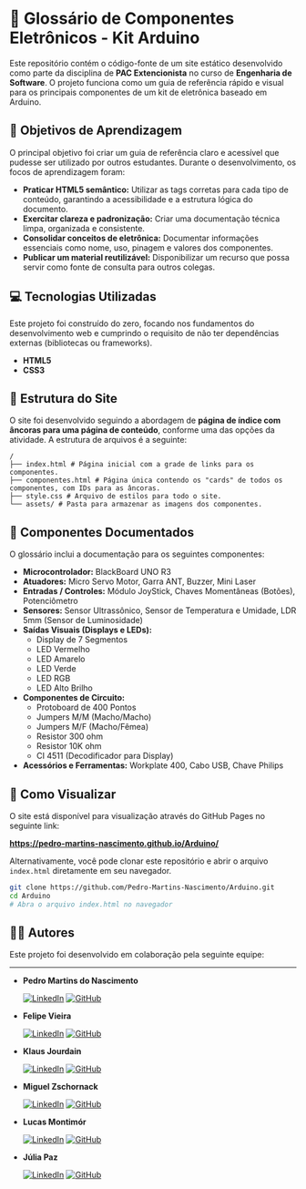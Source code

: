 # 🔌 Glossário de Componentes Eletrônicos - Kit Arduino

Este repositório contém o código-fonte de um site estático desenvolvido como parte da disciplina de **PAC Extencionista** no curso de **Engenharia de Software**. O projeto funciona como um guia de referência rápido e visual para os principais componentes de um kit de eletrônica baseado em Arduino.

## 🎯 Objetivos de Aprendizagem

O principal objetivo foi criar um guia de referência claro e acessível que pudesse ser utilizado por outros estudantes. Durante o desenvolvimento, os focos de aprendizagem foram:

-   **Praticar HTML5 semântico:** Utilizar as tags corretas para cada tipo de conteúdo, garantindo a acessibilidade e a estrutura lógica do documento.
-   **Exercitar clareza e padronização:** Criar uma documentação técnica limpa, organizada e consistente.
-   **Consolidar conceitos de eletrônica:** Documentar informações essenciais como nome, uso, pinagem e valores dos componentes.
-   **Publicar um material reutilizável:** Disponibilizar um recurso que possa servir como fonte de consulta para outros colegas.

## 💻 Tecnologias Utilizadas

Este projeto foi construído do zero, focando nos fundamentos do desenvolvimento web e cumprindo o requisito de não ter dependências externas (bibliotecas ou frameworks).

-   **HTML5**
-   **CSS3**

## 📂 Estrutura do Site

O site foi desenvolvido seguindo a abordagem de **página de índice com âncoras para uma página de conteúdo**, conforme uma das opções da atividade. A estrutura de arquivos é a seguinte:

```
/
├── index.html # Página inicial com a grade de links para os componentes.
├── componentes.html # Página única contendo os "cards" de todos os componentes, com IDs para as âncoras.
├── style.css # Arquivo de estilos para todo o site.
└── assets/ # Pasta para armazenar as imagens dos componentes.
```

## 📜 Componentes Documentados

O glossário inclui a documentação para os seguintes componentes:

-   **Microcontrolador:** BlackBoard UNO R3
-   **Atuadores:** Micro Servo Motor, Garra ANT, Buzzer, Mini Laser
-   **Entradas / Controles:** Módulo JoyStick, Chaves Momentâneas (Botões), Potenciômetro
-   **Sensores:** Sensor Ultrassônico, Sensor de Temperatura e Umidade, LDR 5mm (Sensor de Luminosidade)
-   **Saídas Visuais (Displays e LEDs):**
    -   Display de 7 Segmentos
    -   LED Vermelho
    -   LED Amarelo
    -   LED Verde
    -   LED RGB
    -   LED Alto Brilho
-   **Componentes de Circuito:**
    -   Protoboard de 400 Pontos
    -   Jumpers M/M (Macho/Macho)
    -   Jumpers M/F (Macho/Fêmea)
    -   Resistor 300 ohm
    -   Resistor 10K ohm
    -   CI 4511 (Decodificador para Display)
-   **Acessórios e Ferramentas:** Workplate 400, Cabo USB, Chave Philips


## 🚀 Como Visualizar

O site está disponível para visualização através do GitHub Pages no seguinte link:

**https://pedro-martins-nascimento.github.io/Arduino/**


Alternativamente, você pode clonar este repositório e abrir o arquivo `index.html` diretamente em seu navegador.

```bash
git clone https://github.com/Pedro-Martins-Nascimento/Arduino.git
cd Arduino
# Abra o arquivo index.html no navegador
```

## 👨‍💻 Autores

Este projeto foi desenvolvido em colaboração pela seguinte equipe:

---

- **Pedro Martins do Nascimento**

  [![LinkedIn](https://img.shields.io/badge/LinkedIn-0A66C2?style=for-the-badge&logo=linkedin&logoColor=white)](https://www.linkedin.com/in/pedro-martins-do-nascimento-a83680226/)
  [![GitHub](https://img.shields.io/badge/GitHub-181717?style=for-the-badge&logo=github&logoColor=white)](https://github.com/Pedro-Martins-Nascimento)

- **Felipe Vieira**

  [![LinkedIn](https://img.shields.io/badge/LinkedIn-0A66C2?style=for-the-badge&logo=linkedin&logoColor=white)](https://www.linkedin.com/in/felipe-vieira-5923b226b/)
  [![GitHub](https://img.shields.io/badge/GitHub-181717?style=for-the-badge&logo=github&logoColor=white)](https://github.com/FelipeVieira4)

- **Klaus Jourdain**

  [![LinkedIn](https://img.shields.io/badge/LinkedIn-0A66C2?style=for-the-badge&logo=linkedin&logoColor=white)](https://www.linkedin.com/in/klaus-jourdain)
  [![GitHub](https://img.shields.io/badge/GitHub-181717?style=for-the-badge&logo=github&logoColor=white)](https://github.com/Klaus-E-J)

- **Miguel Zschornack** 

  [![LinkedIn](https://img.shields.io/badge/LinkedIn-0A66C2?style=for-the-badge&logo=linkedin&logoColor=white)](https://www.linkedin.com/in/URL-DO-MIGUEL/)
  [![GitHub](https://img.shields.io/badge/GitHub-181717?style=for-the-badge&logo=github&logoColor=white)](https://github.com/URL-DO-MIGUEL/)

- **Lucas Montimór**

  [![LinkedIn](https://img.shields.io/badge/LinkedIn-0A66C2?style=for-the-badge&logo=linkedin&logoColor=white)](https://www.linkedin.com/in/lucas-montim%C3%B3r-6457bb19b/)
  [![GitHub](https://img.shields.io/badge/GitHub-181717?style=for-the-badge&logo=github&logoColor=white)](https://github.com/Lucas-Montimor)

- **Júlia Paz**

  [![LinkedIn](https://img.shields.io/badge/LinkedIn-0A66C2?style=for-the-badge&logo=linkedin&logoColor=white)](https://www.linkedin.com/in/URL-DA-JULIA/)
  [![GitHub](https://img.shields.io/badge/GitHub-181717?style=for-the-badge&logo=github&logoColor=white)](https://github.com/pazesilvajulia)



